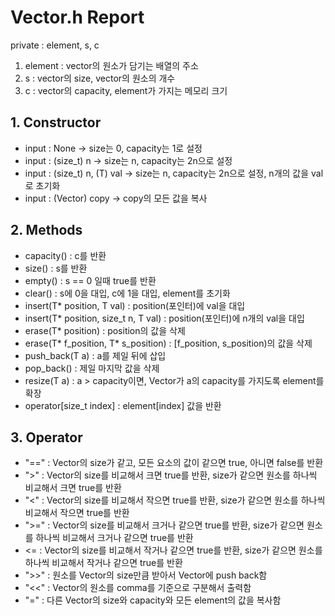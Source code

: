 # Vector.h Report

private : element, s, c

1. element : vector의 원소가 담기는 배열의 주소
2. s : vector의 size, vector의 원소의 개수
3. c : vector의 capacity, element가 가지는 메모리 크기

## 1. Constructor

- input : None → size는 0, capacity는 1로 설정
- input : (size_t) n → size는 n, capacity는 2n으로 설정
- input : (size_t) n, (T) val → size는 n, capacity는 2n으로 설정, n개의 값을 val로 초기화
- input : (Vector<T>) copy → copy의 모든 값을 복사

## 2. Methods

- capacity() : c를 반환
- size() : s를 반환
- empty() : s == 0 일때 true를 반환
- clear() : s에 0을 대입, c에 1을 대입, element를 초기화
- insert(T* position, T val) : position(포인터)에 val을 대입
- insert(T* position, size_t n, T val) : position(포인터)에 n개의 val을 대입
- erase(T* position) : position의 값을 삭제
- erase(T* f_position, T* s_position) : [f_position, s_position)의 값을 삭제
- push_back(T a) : a를 제일 뒤에 삽입
- pop_back() : 제일 마지막 값을 삭제
- resize(T a) : a > capacity이면, Vector가 a의 capacity를 가지도록 element를 확장
- operator[size_t index] : element[index] 값을 반환

## 3. Operator

- "==" : Vector의 size가 같고, 모든 요소의 값이 같으면 true, 아니면 false를 반환
- ">" : Vector의 size를 비교해서 크면 true를 반환, size가 같으면 원소를 하나씩 비교해서 크면 true를 반환
- "<" : Vector의 size를 비교해서 작으면 true를 반환, size가 같으면 원소를 하나씩 비교해서 작으면 true를 반환
- ">=" : Vector의 size를 비교해서 크거나 같으면 true를 반환, size가 같으면 원소를 하나씩 비교해서 크거나 같으면 true를 반환
- <= : Vector의 size를 비교해서 작거나 같으면 true를 반환, size가 같으면 원소를 하나씩 비교해서 작거나 같으면 true를 반환
- ">>" : 원소를 Vector의 size만큼 받아서 Vector에 push back함
- "<<" : Vector의 원소를 comma를 기준으로 구분해서 출력함
- "=" : 다른 Vector의 size와 capacity와 모든 element의 값을 복사함